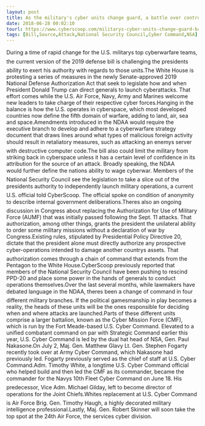 ```yaml
---
layout: post
title: As the military's cyber units change guard, a battle over control rages on
date: 2018-06-28 00:02:10
tourl: https://www.cyberscoop.com/militarys-cyber-units-change-guard-battle-control-rages/?category_news=technology
tags: [Bill,Source,Attack,National Security Council,Cyber Command,NSA]
---
```

During a time of rapid change for the U.S. militarys top cyberwarfare teams, the current version of the 2019 defense bill is challenging the presidents ability to exert his authority with regards to those units.The White House is protesting a series of measures in the newly Senate-approved 2019 National Defense Authorization Act that seek to legislate how and when President Donald Trump can direct generals to launch cyberattacks. That effort comes while the U.S. Air Force, Navy, Army and Marines welcome new leaders to take charge of their respective cyber forces.Hanging in the balance is how the U.S. operates in cyberspace, which most developed countries now define the fifth domain of warfare, adding to land, air, sea and space.Amendments introduced in the NDAA would require the executive branch to develop and adhere to a cyberwarfare strategy document that draws lines around what types of malicious foreign activity should result in retaliatory measures, such as attacking an enemys server with destructive computer code.The bill also could limit the military from striking back in cyberspace unless it has a certain level of confidence in its attribution for the source of an attack. Broadly speaking, the NDAA would further define the nations ability to wage cyberwar. Members of the National Security Council see the legislation to take a slice out of the presidents authority to independently launch military operations, a current U.S. official told CyberScoop. The official spoke on condition of anonymity to describe internal government deliberations.Theres also an ongoing discussion in Congress about replacing the Authorization for Use of Military Force (AUMF) that was initially passed following the Sept. 11 attacks. That authorization, among other things, grants the president the unilateral ability to order some military missions without a declaration of war by Congress.Existing rules, stipulated by Presidential Policy Directive 20, dictate that the president alone must directly authorize any prospective cyber-operations intended to damage another countrys assets. That authorization comes through a chain of command that extends from the Pentagon to the White House.CyberScoop previously reported that members of the National Security Council have been pushing to rescind PPD-20 and place some power in the hands of generals to conduct operations themselves.Over the last several months, while lawmakers have debated language in the NDAA, theres been a change of command in four different military branches. If the political gamesmanship in play becomes a reality, the heads of these units will be the ones responsible for deciding when and where attacks are launched.Parts of these different units comprise a larger battalion, known as the Cyber Mission Force (CMF), which is run by the Fort Meade-based U.S. Cyber Command. Elevated to a unified combatant command on par with Strategic Command earlier this year, U.S. Cyber Command is led by the dual hat head of NSA, Gen. Paul Nakasone.On July 2, Maj. Gen. Matthew Glavy Lt. Gen. Stephen Fogarty recently took over at Army Cyber Command, which Nakasone had previously led. Fogarty previously served as the chief of staff at U.S. Cyber Command.Adm. Timothy White, a longtime U.S. Cyber Command official who helped build and then led the CMF as its commander, became the commander for the Navys 10th Fleet Cyber Command on June 18. His predecessor, Vice Adm. Michael Gilday, left to become director of operations for the Joint Chiefs.Whites replacement at U.S. Cyber Command is Air Force Brig. Gen. Timothy Haugh, a highly decorated military intelligence professional.Lastly, Maj. Gen. Robert Skinner will soon take the top spot at the 24th Air Force, the services cyber division.